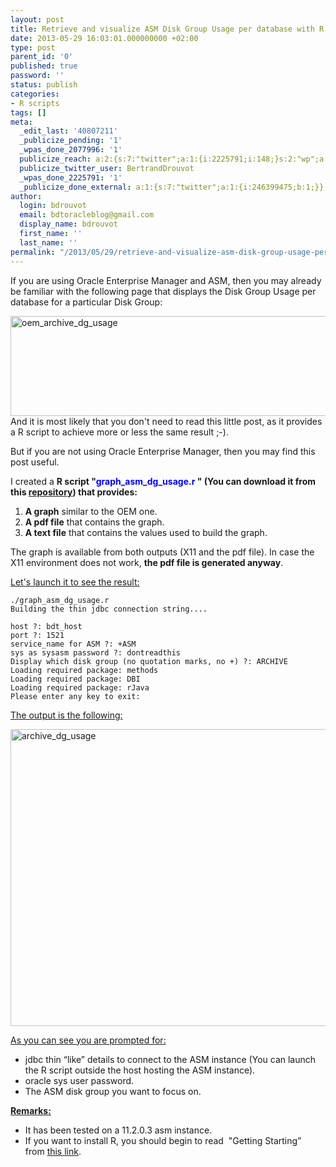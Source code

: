 ```yaml
---
layout: post
title: Retrieve and visualize ASM Disk Group Usage per database with R
date: 2013-05-29 16:03:01.000000000 +02:00
type: post
parent_id: '0'
published: true
password: ''
status: publish
categories:
- R scripts
tags: []
meta:
  _edit_last: '40807211'
  _publicize_pending: '1'
  _wpas_done_2077996: '1'
  publicize_reach: a:2:{s:7:"twitter";a:1:{i:2225791;i:148;}s:2:"wp";a:1:{i:0;i:32;}}
  publicize_twitter_user: BertrandDrouvot
  _wpas_done_2225791: '1'
  _publicize_done_external: a:1:{s:7:"twitter";a:1:{i:246399475;b:1;}}
author:
  login: bdrouvot
  email: bdtoracleblog@gmail.com
  display_name: bdrouvot
  first_name: ''
  last_name: ''
permalink: "/2013/05/29/retrieve-and-visualize-asm-disk-group-usage-per-database-with-r/"
---
```


If you are using Oracle Enterprise Manager and ASM, then you may already be familiar with the following page that displays the Disk Group Usage per database for a particular Disk Group:

[<img src="%7B%7B%20site.baseurl%20%7D%7D/assets/images/oem_archive_dg_usage.png" class="aligncenter size-full wp-image-1022" width="620" height="160" alt="oem_archive_dg_usage" />](http://bdrouvot.files.wordpress.com/2013/05/oem_archive_dg_usage.png)  
And it is most likely that you don't need to read this little post, as it provides a R script to achieve more or less the same result ;-).

But if you are not using Oracle Enterprise Manager, then you may find this post useful.

I created a **R script "<span style="color:#0000ff;">graph\_asm\_dg\_usage.r</span> " **(You can download it from this [repository](https://docs.google.com/folder/d/0B7Jf_4JdsptpRHdyOWk1VTdUdEU/edit "Perl Scripts Shared Directory"))** that provides:**

1.  **A graph** similar to the OEM one.
2.  **A pdf file** that contains the graph.
3.  **A text file** that contains the values used to build the graph.

The graph is available from both outputs (X11 and the pdf file). In case the X11 environment does not work, **the pdf file is generated anyway**.

<span style="text-decoration:underline;">Let's launch it to see the result:</span>

    ./graph_asm_dg_usage.r 
    Building the thin jdbc connection string....

    host ?: bdt_host
    port ?: 1521
    service_name for ASM ?: +ASM
    sys as sysasm password ?: dontreadthis
    Display which disk group (no quotation marks, no +) ?: ARCHIVE
    Loading required package: methods
    Loading required package: DBI
    Loading required package: rJava
    Please enter any key to exit:

<span style="text-decoration:underline;">The output is the following:</span>

[<img src="%7B%7B%20site.baseurl%20%7D%7D/assets/images/archive_dg_usage.png" class="aligncenter size-full wp-image-1024" width="620" height="475" alt="archive_dg_usage" />](http://bdrouvot.files.wordpress.com/2013/05/archive_dg_usage.png)

<span style="text-decoration:underline;">As you can see you are prompted for:</span>

-   jdbc thin “like” details to connect to the ASM instance (You can launch the R script outside the host hosting the ASM instance).
-   oracle sys user password.
-   The ASM disk group you want to focus on.

<span style="text-decoration:underline;">**Remarks:**</span>

-   It has been tested on a 11.2.0.3 asm instance.
-   If you want to install R, you should begin to read  "Getting Starting” from [this link](http://www.r-project.org/).
